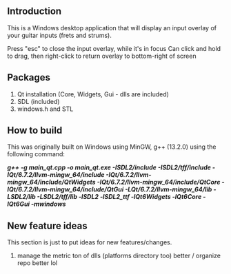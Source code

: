 ## Introduction
This is a Windows desktop application that will display an input overlay of your guitar inputs (frets and strums).

Press "esc" to close the input overlay, while it's in focus
Can click and hold to drag, then right-click to return overlay to bottom-right of screen


## Packages
1. Qt installation (Core, Widgets, Gui - dlls are included)
2. SDL (included)
3. windows.h and STL


## How to build
This was originally built on Windows using MinGW, g++ (13.2.0) using the following command:

***g++ -g main_qt.cpp -o main_qt.exe -ISDL2/include -ISDL2/tff/include -IQt/6.7.2/llvm-mingw_64/include -IQt/6.7.2/llvm-mingw_64/include/QtWidgets -IQt/6.7.2/llvm-mingw_64/include/QtCore -IQt/6.7.2/llvm-mingw_64/include/QtGui -LQt/6.7.2/llvm-mingw_64/lib -LSDL2/lib -LSDL2/tff/lib -lSDL2 -lSDL2_ttf -lQt6Widgets -lQt6Core -lQt6Gui -mwindows***


## New feature ideas
This section is just to put ideas for new features/changes.

1. manage the metric ton of dlls (platforms directory too) better / organize repo better lol